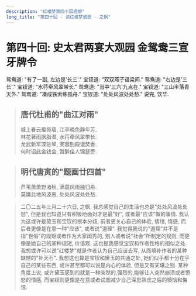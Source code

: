 ```yaml
---
description: "红楼梦第四十回感想"
long_title: "第四十回 - 读红楼梦感想 - 之枫"
---
```


# 第四十回: 史太君两宴大观园 金鸳鸯三宣牙牌令

鸳鸯道: "有了一副, 左边是'长三'." 宝钗道: "双双燕子语梁间." 鸳鸯道: "右边是'三长'." 宝钗道: "水荇牵风翠带长." 鸳鸯道: "当中'三六'九点在." 宝钗道: "三山半落青天外." 鸳鸯道: "凑成铁索练孤舟." 宝钗道: "处处风波处处愁." 说完, 饮毕.

> ## 唐代杜甫的"曲江对雨"
>
> 城上春云覆苑墙, 江亭晚色静年芳.<br/>
> 林花著雨胭脂湿, 水荇牵风翠带长.<br/>
> 龙武新军深驻辇, 芙蓉别殿谩焚香.<br/>
> 何时诏此金钱会, 暂醉佳人锦瑟旁.<br/>

> ## 明代唐寅的"题画廿四首"
>
> 芦苇萧萧野渚秋, 满蓑风雨独归舟. <br/>
> 莫嫌此地风波恶, 处处风波处处愁. <br/>

> 二〇二五年三月二十六日, 之枫. 我总感觉自己的生活也总是"处处风波处处愁", 但是我也知道只有积极地面对才是最"好", 或者最"应该"做的事情. 我认为这或许是黛玉和宝钗的根本分歧, 前者更关心自己的体验, 情绪, 情感, 而后者更像是在意一种"应该", 或者说"道理". 我觉得我说的"道理"并不是指"世俗"的规矩或者作为大家闺秀的, 别人或者说"社会"所制定的规则, 而更像是她自己的某种规矩, 价值观. 这也是我感觉宝钗和作者性格的相似之处. 我想或许可以说"红楼梦"就是作者认为自己应该去写, 从而填补作者的某种缺憾的"补天石". 我想这也算是宝钗和黛玉的共通之处, 她们似乎都十分在乎自己的某些东西, 或许甚至都可以说是内心的体验, 但是又有天壤之别. 某种角度上说, 或许黛玉感到的就是一种突然的,强烈的,能够让人突然崩溃或者愤怒的情感, 而宝钗则更像是在意或者试图减少自己深思熟虑之后的懊恼和悔恨.
